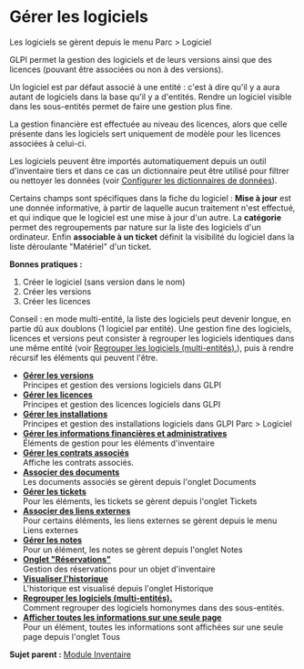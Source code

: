 Gérer les logiciels
===================

Les logiciels se gèrent depuis le menu Parc \> Logiciel

GLPI permet la gestion des logiciels et de leurs versions ainsi que des
licences (pouvant être associées ou non à des versions).

Un logiciel est par défaut associé à une entité : c'est à dire qu'il y a
aura autant de logiciels dans la base qu'il y a d'entités. Rendre un
logiciel visible dans les sous-entités permet de faire une gestion plus
fine.

La gestion financière est effectuée au niveau des licences, alors que
celle présente dans les logiciels sert uniquement de modèle pour les
licences associées à celui-ci.

Les logiciels peuvent être importés automatiquement depuis un outil
d'inventaire tiers et dans ce cas un dictionnaire peut être utilisé pour
filtrer ou nettoyer les données (voir [Configurer les dictionnaires de
données](administration_dictionnary.html "Les dictionnaires se gèrent depuis le menu Administration > Dictionnaires")).

Certains champs sont spécifiques dans la fiche du logiciel : **Mise à
jour** est une donnée informative, à partir de laquelle aucun traitement
n'est effectué, et qui indique que le logiciel est une mise à jour d'un
autre. La **catégorie** permet des regroupements par nature sur la liste
des logiciels d'un ordinateur. Enfin **associable à un ticket** définit
la visibilité du logiciel dans la liste déroulante "Matériel" d'un
ticket.

**Bonnes pratiques :**

1.  Créer le logiciel (sans version dans le nom)
2.  Créer les versions
3.  Créer les licences

Conseil : en mode multi-entité, la liste des logiciels peut devenir
longue, en partie dû aux doublons (1 logiciel par entité). Une gestion
fine des logiciels, licences et versions peut consister à regrouper les
logiciels identiques dans une même entité (voir [Regrouper les logiciels
(multi-entités).](inventory_software_merge.html "Comment regrouper des logiciels homonymes dans des sous-entités.")),
puis à rendre récursif les éléments qui peuvent l'être.

-   **[Gérer les versions](../glpi/inventory_software_version.html)**\
     Principes et gestion des versions logiciels dans GLPI
-   **[Gérer les licences](../glpi/inventory_software_license.html)**\
     Principes et gestion des licences logiciels dans GLPI
-   **[Gérer les
    installations](../glpi/inventory_software_installation.html)**\
     Principes et gestion des installations logiciels dans GLPI Parc \>
    Logiciel
-   **[Gérer les informations financières et
    administratives](../glpi/inventory_management.html)**\
     Éléments de gestion pour les éléments d'inventaire
-   **[Gérer les contrats associés](../glpi/inventory_contract.html)**\
     Affiche les contrats associés.
-   **[Associer des documents](../glpi/inventory_document.html)**\
     Les documents associés se gèrent depuis l'onglet Documents
-   **[Gérer les tickets](../glpi/inventory_ticket.html)**\
     Pour les éléments, les tickets se gèrent depuis l'onglet Tickets
-   **[Associer des liens externes](../glpi/inventory_link.html)**\
     Pour certains éléments, les liens externes se gèrent depuis le menu
    Liens externes
-   **[Gérer les notes](../glpi/notes.html)**\
     Pour un élément, les notes se gèrent depuis l'onglet Notes
-   **[Onglet "Réservations"](../glpi/inventory_reservation.html)**\
     Gestion des réservations pour un objet d'inventaire
-   **[Visualiser l'historique](../glpi/inventory_log.html)**\
     L'historique est visualisé depuis l'onglet Historique
-   **[Regrouper les logiciels
    (multi-entités).](../glpi/inventory_software_merge.html)**\
     Comment regrouper des logiciels homonymes dans des sous-entités.
-   **[Afficher toutes les informations sur une seule
    page](../glpi/inventory_all.html)**\
     Pour un élément, toutes les informations sont affichées sur une
    seule page depuis l'onglet Tous

**Sujet parent :** [Module
Inventaire](../glpi/inventory.html "Module Inventaire de GLPI")
